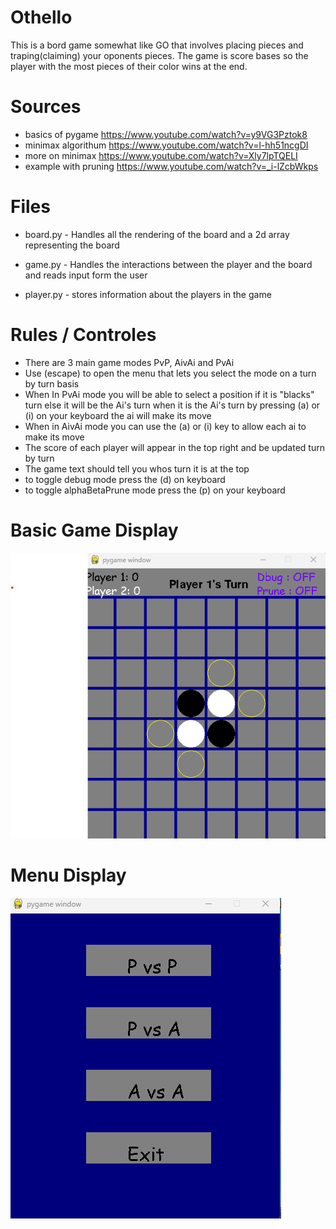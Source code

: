 # Othello

This is a bord game somewhat like GO that involves placing pieces and traping(claiming) your oponents pieces. The game is score bases so the player with the most pieces of their color wins at the end.

# Sources

- basics of pygame https://www.youtube.com/watch?v=y9VG3Pztok8
- minimax algorithum https://www.youtube.com/watch?v=l-hh51ncgDI
- more on minimax https://www.youtube.com/watch?v=Xly7lpTQELI
- example with pruning https://www.youtube.com/watch?v=_i-lZcbWkps

# Files
 
 - board.py - Handles all the rendering of the board and a 2d array representing the board

 - game.py - Handles the interactions between the player and the board and reads input form the user

 - player.py - stores information about the players in the game

# Rules / Controles

- There are 3 main game modes PvP, AivAi and PvAi
- Use (escape) to open the menu that lets you select the mode on a turn by turn basis
- When In PvAi mode you will be able to select a position if it is "blacks" turn else it will be the Ai's turn
when it is the Ai's turn by pressing (a) or (i) on your keyboard the ai will make its move
- When in AivAi mode you can use the (a) or (i) key to allow each ai to make its move
- The score of each player will appear in the top right and be updated turn by turn
- The game text should tell you whos turn it is at the top
- to toggle debug mode press the (d) on keyboard 
- to toggle alphaBetaPrune mode press the (p) on your keyboard

# Basic Game Display
![alt text](image.png)

# Menu Display
![alt text](image-1.png)



